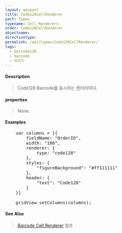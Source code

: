 ```yaml
---
layout: apipost
title: Code128CellRenderer
part: Types
typename: Cell Renderers
order: Code128CellRenderer
objectname: 
directiontype: 
permalink: /api/types/Code128CellRenderer/
tags:
  - barcode128
  - barcode
  - 바코드  
---
```


#### Description

> Code128 Barcode를 표시하는 렌더러이다.  

#### properties

> None.  

#### Examples   

<pre class="prettyprint">
	var columns = [{
        fieldName: "OrderID",
        width: "186",
        renderer: {
            type: "code128"
        },
        styles: { 
            "figureBackground": "#ff111111"
        },
        header: {
            "text": "Code128"
        }
	}]

	gridView.setColumns(columns);
</pre>

#### See Also 

> [Barcode Cell Renderer](http://demo.realgrid.net/Demo/BarcodeCellRenderer) 참조  

